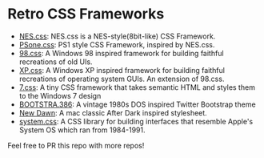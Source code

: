 # Retro CSS Frameworks

- [NES.css](https://github.com/nostalgic-css/NES.css): NES.css is a NES-style(8bit-like) CSS Framework.
- [PSone.css](https://github.com/micah5/PSone.css): PS1 style CSS Framework, inspired by NES.css.
- [98.css](https://github.com/jdan/98.css): A Windows 98 inspired framework for building faithful recreations of old UIs.
- [XP.css](https://github.com/botoxparty/XP.css): A Windows XP inspired framework for building faithful recreations of operating system GUIs. An extension of 98.css.
- [7.css](https://github.com/khang-nd/7.css): A tiny CSS framework that takes semantic HTML and styles them to the Windows 7 design
- [BOOTSTRA.386](https://github.com/kristopolous/BOOTSTRA.386): A vintage 1980s DOS inspired Twitter Bootstrap theme
- [New Dawn](https://github.com/npjg/new-dawn): A mac classic After Dark inspired stylesheet.
- [system.css](https://github.com/sakofchit/system.css): A CSS library for building interfaces that resemble Apple's System OS which ran from 1984-1991. 

Feel free to PR this repo with more repos!
